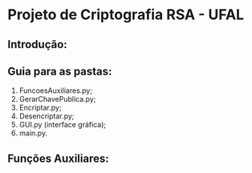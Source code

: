 # Projeto de Criptografia RSA - UFAL 


## Introdução: 




## Guia para as pastas:

1. FuncoesAuxiliares.py;
1. GerarChavePublica.py;
1.  Encriptar.py;
1.  Desencriptar.py;
1.  GUI.py (interface gráfica);
1.  main.py.



## Funções Auxiliares:



